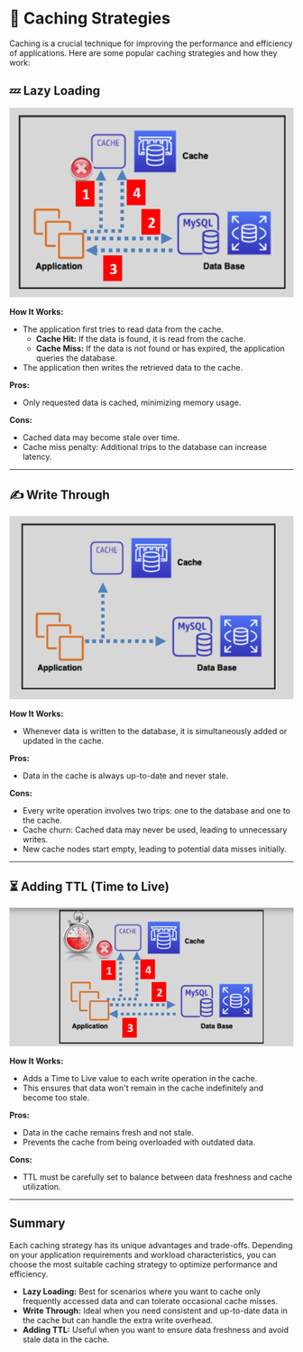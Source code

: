 # 🚀 Caching Strategies

Caching is a crucial technique for improving the performance and efficiency of applications. Here are some popular caching strategies and how they work:

## 💤 Lazy Loading

![caching-strategies-lazy-loading](images/caching-strategies-lazy-loading.png)

**How It Works:**

- The application first tries to read data from the cache.
  - **Cache Hit:** If the data is found, it is read from the cache.
  - **Cache Miss:** If the data is not found or has expired, the application queries the database.
- The application then writes the retrieved data to the cache.

**Pros:**

- Only requested data is cached, minimizing memory usage.

**Cons:**

- Cached data may become stale over time.
- Cache miss penalty: Additional trips to the database can increase latency.

---

## ✍️ Write Through

![caching-strategies-write-through](images/caching-strategies-write-through.png)

**How It Works:**

- Whenever data is written to the database, it is simultaneously added or updated in the cache.

**Pros:**

- Data in the cache is always up-to-date and never stale.

**Cons:**

- Every write operation involves two trips: one to the database and one to the cache.
- Cache churn: Cached data may never be used, leading to unnecessary writes.
- New cache nodes start empty, leading to potential data misses initially.

---

## ⏳ Adding TTL (Time to Live)

![caching-strategies-adding-ttl](images/caching-strategies-adding-ttl.png)

**How It Works:**

- Adds a Time to Live value to each write operation in the cache.
- This ensures that data won't remain in the cache indefinitely and become too stale.

**Pros:**

- Data in the cache remains fresh and not stale.
- Prevents the cache from being overloaded with outdated data.

**Cons:**

- TTL must be carefully set to balance between data freshness and cache utilization.

---

## Summary

Each caching strategy has its unique advantages and trade-offs. Depending on your application requirements and workload characteristics, you can choose the most suitable caching strategy to optimize performance and efficiency.

- **Lazy Loading:** Best for scenarios where you want to cache only frequently accessed data and can tolerate occasional cache misses.
- **Write Through:** Ideal when you need consistent and up-to-date data in the cache but can handle the extra write overhead.
- **Adding TTL:** Useful when you want to ensure data freshness and avoid stale data in the cache.
